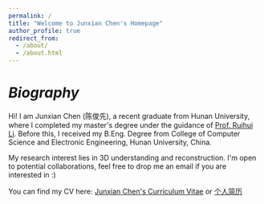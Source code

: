 ```yaml
---
permalink: /
title: "Welcome to Junxian Chen's Homepage"
author_profile: true
redirect_from: 
  - /about/
  - /about.html
---
```

*Biography*
======
Hi! I am Junxian Chen (陈俊先), a recent graduate from Hunan University, where I completed my master's degree under the guidance of [Prof. Ruihui Li](http://csee.hnu.edu.cn/people/liruihui). Before this, I received my B.Eng. Degree from College of Computer Science and Electronic Engineering, Hunan University, China.

My research interest lies in 3D understanding and reconstruction. I'm open to potential collaborations, feel free to drop me an email if you are interested in :)

You can find my CV here: [Junxian Chen's Curriculum Vitae](../assets/PHD-application-Junxian-Chen-cv.pdf) or [个人简历](../assets/cjx-cv-chinese.pdf)

